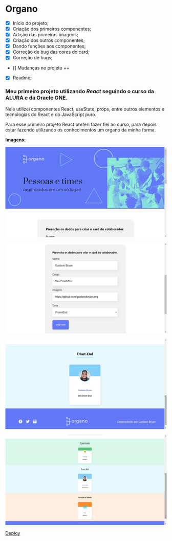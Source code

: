 # **Organo**

* [x] Início do projeto;
* [x] Criação dos primeiros componentes;
* [x] Adição das primeiras imagens;
* [x] Criação dos outros componentes;
* [x] Dando funções aos componentes;
* [x] Correção de bug das cores do card;
* [x] Correção de bugs;
* [] Mudanças no projeto ++
* [x] Readme;

### Meu primeiro projeto utilizando *React* seguindo o curso da ALURA e da Oracle ONE.

Nele utilizei componentes React, useState, props, entre outros elementos e tecnologias do React e do JavaScript puro.

Para esse primeiro projeto React preferi fazer fiel ao curso, para depois estar fazendo utilizando os conhecimentos um organo da minha forma.

**Imagens:**

![Imagem desktop 1](/public/imagens/imagem1.jpeg)

![Imagem desktop 2](/public/imagens/imagem2.jpeg)

![Imagem desktop 3](/public/imagens/imagem3.jpeg)

![Imagem desktop 4](/public/imagens/imagem4.jpeg)



[Deploy](organo-gustavobryan.vercel.app)